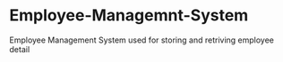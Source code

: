 # Employee-Managemnt-System
Employee Management System used for storing and retriving employee detail
